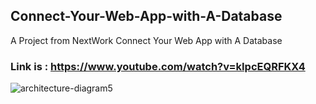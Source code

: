 ## Connect-Your-Web-App-with-A-Database
A Project from NextWork Connect Your Web App with A Database 
### Link is : https://www.youtube.com/watch?v=kIpcEQRFKX4

![architecture-diagram5](https://github.com/user-attachments/assets/929d60e0-d87b-41d2-8d6c-813bb54b791f)
